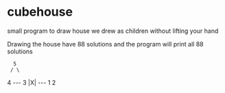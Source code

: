 # cubehouse
small program to draw house we drew as children without lifting your hand

Drawing the house have 88 solutions and the program will print all 88 solutions
     
      
      5   
     / \
   4 ---  3
     |X|
     ---
    1   2
